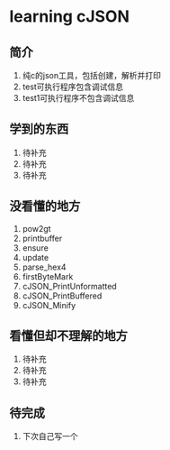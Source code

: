 # learning cJSON

## 简介
1. 纯c的json工具，包括创建，解析并打印
2. test可执行程序包含调试信息
3. test1可执行程序不包含调试信息

## 学到的东西
1. 待补充 
2. 待补充
3. 待补充

## 没看懂的地方
1. pow2gt
1. printbuffer
1. ensure
1. update
1. parse_hex4
1. firstByteMark
1. cJSON_PrintUnformatted
1. cJSON_PrintBuffered
1. cJSON_Minify

## 看懂但却不理解的地方
1. 待补充
2. 待补充
3. 待补充

## 待完成
1. 下次自己写一个